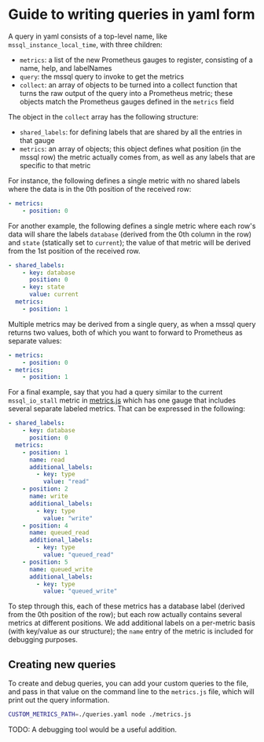 # Guide to writing queries in yaml form

A query in yaml consists of a top-level name, like `mssql_instance_local_time`, with three children:

* `metrics`: a list of the new Prometheus gauges to register, consisting of a name, help, and labelNames
* `query`: the mssql query to invoke to get the metrics
* `collect`: an array of objects to be turned into a collect function that turns the raw output of the query into a Prometheus metric; these objects match the Prometheus gauges defined in the `metrics` field

The object in the `collect` array has the following structure:

* `shared_labels`: for defining labels that are shared by all the entries in that gauge
* `metrics`: an array of objects; this object defines what position (in the mssql row) the metric actually comes from, as well as any labels that are specific to that metric

For instance, the following defines a single metric with no shared labels where the data is in the 0th position of the received row:

```yaml
- metrics:
    - position: 0
```

For another example, the following defines a single metric where each row's data will share the labels `database` (derived from the 0th column in the row) and `state` (statically set to `current`); the value of that metric will be derived from the 1st position of the received row.

```yaml
- shared_labels: 
    - key: database
      position: 0
    - key: state
      value: current 
  metrics:
    - position: 1
```

Multiple metrics may be derived from a single query, as when a mssql query returns two values, both of which you want to forward to Prometheus as separate values:

```yaml
- metrics:
    - position: 0
- metrics:
    - position: 1
```

For a final example, say that you had a query similar to the current `mssql_io_stall` metric in [metrics.js](metrics.js) which has one gauge that includes several separate labeled metrics. That can be expressed in the following:

```yaml
- shared_labels: 
    - key: database
      position: 0
  metrics:
    - position: 1
      name: read
      additional_labels:
        - key: type
          value: "read"
    - position: 2
      name: write
      additional_labels:
        - key: type
          value: "write"
    - position: 4
      name: queued_read
      additional_labels:
        - key: type
          value: "queued_read"
    - position: 5
      name: queued_write
      additional_labels:
        - key: type
          value: "queued_write"
```

To step through this, each of these metrics has a database label (derived from the 0th position of the row); but each row actually contains several metrics at different positions. We add additional labels on a per-metric basis (with key/value as our structure); the `name` entry of the metric is included for debugging purposes.

## Creating new queries

To create and debug queries, you can add your custom queries to the file, and pass in that value on the command line to the `metrics.js` file, which will print out the query information.

```bash
CUSTOM_METRICS_PATH=./queries.yaml node ./metrics.js
```

TODO: A debugging tool would be a useful addition.
